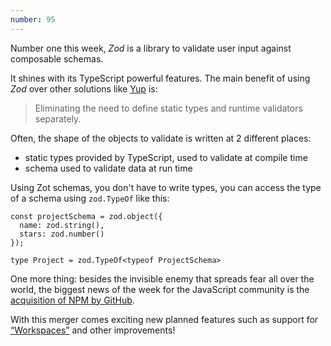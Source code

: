 ```yaml
---
number: 95
---
```


Number one this week, _Zod_ is a library to validate user input against composable schemas.

It shines with its TypeScript powerful features. The main benefit of using _Zod_ over other solutions like [Yup](https://github.com/jquense/yup) is:

> Eliminating the need to define static types and runtime validators separately.

Often, the shape of the objects to validate is written at 2 different places:

- static types provided by TypeScript, used to validate at compile time
- schema used to validate data at run time

Using Zot schemas, you don't have to write types, you can access the type of a schema using `zod.TypeOf` like this:

```
const projectSchema = zod.object({
  name: zod.string(),
  stars: zod.number()
});

type Project = zod.TypeOf<typeof ProjectSchema>
```

One more thing: besides the invisible enemy that spreads fear all over the world, the biggest news of the week for the JavaScript community is the [acquisition of NPM by GitHub](https://github.blog/2020-03-16-npm-is-joining-github/).

With this merger comes exciting new planned features such as support for [“Workspaces”](https://github.com/npm/rfcs/blob/de8d71c0453f5cf443d3ef2f47e313f12dd6aaf9/accepted/0000-workspaces.md) and other improvements!
